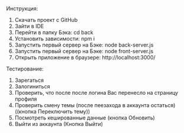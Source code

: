 Инструкция:

1. Скачать проект с GitHub  
2. Зайти в IDE  
3. Перейти в папку Бэка: cd back  
4. Установить зависимости: npm i   
5. Запустить первый сервер на Бэке: node back-server.js  
6.  Запустить первый сервер на Бэке: node front-server.js  
7. Открыть приложение в браузере: http://localhost:3000/   

Тестирование:  

1. Зарегаться 
2. Залогиниться
3. Проверить, что после после логина Вас перенесло на страницу профиля 
4. Проверить смену темы (после пеезахода в аккаунта остаться) ((кнопка Переключить тему))
5. Посмотреть кешированные данные (кнопка Обновить)
6. Выйти из аккаунта (Кнопка Выйти)
